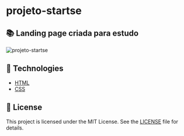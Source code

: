 # projeto-startse

## 📚 Landing page criada para estudo

![projeto-startse](https://user-images.githubusercontent.com/100982195/173165055-3dd85f25-d913-467b-b067-554561331f83.png)



## 🧪 Technologies

- [HTML](https://www.w3schools.com/html/)
- [CSS](https://www.w3schools.com/css/)

## 📝 License

This project is licensed under the MIT License. See the [LICENSE](LICENSE) file for details.
